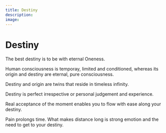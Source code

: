 ```yaml
---
title: Destiny
description:
image:
---
```


# Destiny

The best destiny is to be with eternal Oneness.

Human consciousness is temporay, limited and conditioned, whereas its origin and destiny are eternal, pure consciousness.

Destiny and origin are twins that reside in timeless infinity.

Destiny is perfect irrespective or personal judgement and experience.

Real acceptance of the moment enables you to flow with ease along your destiny.

Pain prolongs time. What makes distance long is strong emotion and the need to get to your destiny.